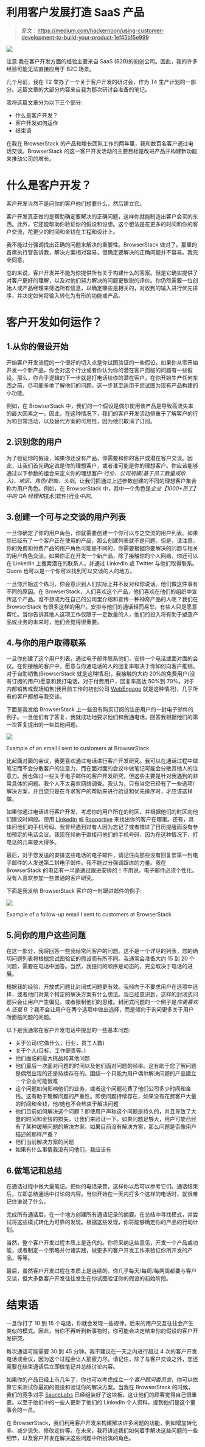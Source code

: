 # 利用客户发展打造 SaaS 产品

> 原文：<https://medium.com/hackernoon/using-customer-development-to-build-your-product-1ef45b15e999>

![](img/c708a58d5aab1dfff35e70af60bbf223.png)

注意:我在客户开发方面的经验主要来自 SaaS (B2B)的初创公司。因此，我的许多经验可能无法直接应用于 B2C 场景。

几个月前，我在 T2 举办了一个关于客户开发的研讨会，作为 T4 生产计划的一部分。这篇文章的大部分内容来自我为那次研讨会准备的笔记。

我将这篇文章分为以下三个部分:

*   什么是客户开发？
*   客户开发如何运作
*   结束语

在我在 BrowserStack 的产品和增长团队工作的两年里，我和数百名客户通过电话交谈。BrowserStack 的这一客户开发活动的主要目标是改进产品并构建新功能来推动公司的增长。

# 什么是客户开发？

客户开发当然不是问你的客户他们想要什么，然后建立它。

客户开发真正做的是帮助确定要解决的正确问题，这样你就能制造出客户会买的东西。此外，它还能帮助你验证你的假设和设想。这个想法是花更多的时间和你的客户交流，花更少的时间和金钱在工程和设计上。

我不能过分强调找出正确的问题来解决的重要性。BrowserStack 做对了。那里的首席执行官告诉我，解决方案相对容易，但确定要解决的正确问题并不容易。我完全同意。

总的来说，客户开发并不能为你提供所有关于构建什么的答案。但是它确实提供了对客户更好的理解，以及对他们努力解决的问题更敏锐的评价。你仍然需要一位创始人或产品经理来筛选所有信息，以确定哪些是相关的，对收到的输入进行优先排序，并决定如何将输入转化为有形的功能或产品。

# 客户开发如何运作？

## 1.从你的假设开始

开始客户开发流程的一个很好的切入点是你试图验证的一些假设。如果你从零开始开发一个新产品，你会对这个行业或者你认为你的潜在客户面临的问题有一些假设。那么，你合乎逻辑的下一步就是打电话给你的潜在客户，在你开始生产任何东西之前，尽可能多地了解他们的问题。这一步甚至适用于您试图为现有产品构建的小功能。

例如，在 BrowserStack 中，我们的一个假设是偶尔使用该产品是导致高流失率的最大因素之一。因此，在这种情况下，我们的客户开发活动侧重于了解客户的行为和日常活动，以及替代方案的可用性，因为他们取消了订阅。

## 2.识别您的用户

为了验证你的假设，如果你还没有产品，你需要和你的客户或潜在客户交谈。因此，让我们首先确定谁是你的理想客户，或者谁可能是你的理想客户。你应该能够通过以下参数的组合来定义你的理想客户:*行业、公司规模(基于员工数量或收入)、地区、角色/职能、头衔*。让我们把通过上述参数创建的不同的理想客户集合称为用户角色。例如，在 BrowserStack 中，其中一个角色是*企业【1000+员工】中的 *QA 经理*和*技术(软件)行业*中的*。

## 3.创建一个可与之交谈的用户列表

一旦你确定了你的用户角色，你就需要创建一个你可以与之交流的用户列表。如果您已经有了一个客户正在使用的产品，那么创建列表就不是问题。但是，请注意，你的免费和付费产品的用户角色可能是不同的，你需要根据你要解决的问题与相关的用户角色交流。如果你正在开发一个新产品，除了接触你的个人网络，你还可以在 LinkedIn 上搜索潜在的联系人，并通过 LinkedIn 或 Twitter 与他们取得联系。Quora 也可以是一个你可以找到可以交谈的人的地方。

一旦你开始这个练习，你会意识到人们实际上并不反对和你说话。他们做这件事有不同的原因。在 BrowserStack，人们喜欢这个产品，他们喜欢在他们的组织中宣传这个产品。谁不想成为在自己的公司里介绍和宣传一种神奇产品的人呢？我们在 BrowserStack 有很多这样的用户。安排与他们的通话轻而易举。有些人只是愿意帮忙。当你告诉其他人这项工作仅限于一定数量的人，他们的投入将有助于塑造产品或业务的未来时，他们会觉得很重要。

## 4.与你的用户取得联系

一旦你创建了这个用户列表，通过电子邮件联系他们，安排一个电话或面对面的会议。在你接触的客户中，愿意与你通电话的人的回复率取决于你如何向客户推销。对于自助销售(BrowserStack 就是这种情况)，我接触的大约 20%的免费用户(没有订阅的用户)愿意和我打电话。对于付费用户，回复率高达 50%到 70%。对于内部销售或现场销售(我目前工作的初创公司 [WebEngage](https://www.webengage.com) 就是这种情况)，几乎所有的客户都想与我交谈。

下面是我发给 BrowserStack 上一些没有购买订阅的注册用户的一封电子邮件的例子。一旦他们有了答复，我就成功地要求他们和我通电话，回答我根据他们的第一次答复提出的一些其他问题。

![](img/8684638c3f24d8e6a81cfef91ac5ff0b.png)

Example of an email I sent to customers at BrowserStack

比起面对面的会议，我更喜欢通过电话进行客户开发研究。我可以在通话过程中做笔记而不会分散客户的注意力，而在面对面的会议中做笔记可能会分散其他人的注意力。我也做过一些关于电子邮件的客户开发研究，但这些主要是针对我遇到的非常具体的问题。我个人不太喜欢网络调查。我认为，只有当您已经有了一些选项/解决方案，并且您只是在寻求客户的帮助来进行验证和优先排序时，才应该这样做。

如果你通过电话进行客户开发，考虑你的用户所在的时区，并根据他们的时区向他们建议时间段。使用 [LinkedIn](https://www.linkedin.com) 或 [Rapportive](https://chrome.google.com/webstore/detail/rapportive/hihakjfhbmlmjdnnhegiciffjplmdhin?hl=en) 来找出你的客户在哪里。还有，具体问他们的手机号码。我曾经遇到过有人因为忘记了或者错过了日历提醒而没有参加预定的电话会议。我现在倾向于直接问他们的手机号码，因为在这种情况下，打电话的几率要大得多。

最后，对于您发送的安排这些电话的电子邮件，请记住向那些没有回复您第一封电子邮件的人发送第二封电子邮件。我不能过分强调跟进的力量。我在 BrowserStack 的电话有一半是通过跟进安排的！不用说，电子邮件必须个性化。没有人喜欢参加一些普通的客户研究。

下面是我发给 BrowserStack 客户的一封跟进邮件的例子:

![](img/95a8585c10dabed6f0b616a4b4a1ba16.png)

Example of a follow-up email I sent to customers at BrowserStack

## 5.问你的用户这些问题

在这一部分，我将回答一些我经常问客户的问题。这不是一个详尽的列表，您的确切问题列表将根据您试图验证的假设而有所不同。我通常会准备大约 15 到 20 个问题，需要在电话中回答。当然，我提问的顺序是动态的，完全取决于电话的进展。

根据我的经验，开放式问题比封闭式问题更有效。我倾向于不要求用户在选项中选择，或者他们对某个特定的解决方案有什么想法。我已经意识到，这样的封闭式问题只会让用户产生偏见，或者限制他们的思维。封闭式问题的一个例子是*你更喜欢 A 还是 B* ？我不会让用户在两个选项中做出选择，而是倾向于询问更多关于用户所面临问题的问题。

以下是我通常在客户开发电话中提出的一些基本问题:

*   关于公司(它做什么，行业，员工人数)
*   关于个人(目标、工作职责等。)
*   他们面临的最大挑战和其他问题
*   他们最后一次面对问题的时间以及他们面对问题的频率。这有助于您了解问题是偶然出现的还是持续存在的。围绕一个只能为用户偶尔解决问题的产品建立一个企业可能很难
*   这个问题如何影响他们的业务，或者这个问题花费了他们公司多少时间和金钱。这有助于理解问题的严重性。即使问题持续存在，如果没有花费客户大量的时间和金钱，他/她也不会热衷于解决问题
*   他们目前如何解决这个问题？即使用户声称这个问题是持久的，并且导致了大量的时间和金钱的损失，让我们来验证一下。如果问题足够大，用户可能已经有了某种缓解问题的解决方案。如果目前没有解决方案，那么问题是否像用户描述的那样严重？
*   他们当前解决方案的问题
*   如果有什么事情我没有问他们，我应该有

## 6.做笔记和总结

在通话过程中做大量笔记。把你的电话录音，这样你以后可以参考它们。通话结束后，立即总结通话中讨论的内容。当你开始在一天内打多个这样的电话时，就很难记住谁说了什么。

完成所有通话后，在一个地方创建所有通话记录的摘要。在总结中寻找模式，并尝试将这些模式转化为可靠的发现。根据这些发现，你将能够确定你的产品的行动计划。

当然，整个客户开发过程本质上是迭代的。你将采纳这些意见，开发一个产品或功能，或者制定一个策略并付诸实践，做更多的客户开发工作来验证你所开发的产品，等等。

最后，虽然客户开发过程在本质上是连续的，你几乎每天/每周/每两周都要与客户交谈，但大多数客户开发往往发生在你试图验证你的假设的初始阶段。

# 结束语

一旦你打了 10 到 15 个电话，你就会发现一些规律。后来的用户交互往往会产生类似的模式。因此，当你不再听到新事物时，你可能会决定结束你的假设的客户开发研究。

每次通话可能需要 30 到 45 分钟。我不建议在一天之内进行超过 4 次的客户开发电话或会议，因为这个过程会让人筋疲力尽。请记住，除了与客户交谈之外，您还需要在结束通话后立即做笔记并总结讨论内容。

如果你的产品已经上市几年了，你也可以考虑成立一个*客户顾问委员会*，你可以依靠它来测试你最初的假设和验证你的解决方案。当我在 BrowserStack 的时候，我们的竞争对手 [SauceLabs](https://saucelabs.com/) 已经组装好了这块板。这让他们的顾客觉得自己很重要。以至于他们中的一些人更新了他们的 LinkedIn 个人资料，提到他们是这个董事会的一员。

在 BrowserStack，我们利用客户开发来构建解决许多问题的功能，例如增加转化率、减少流失、修改定价等。在未来，我将讲述我们如何着手解决这些问题的一些细节，以及客户开发在解决这些问题中所扮演的角色。